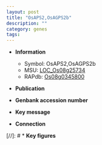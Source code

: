 ```yaml
---
layout: post
title: "OsAPS2,OsAGPS2b"
description: ""
category: genes
tags: 
---
```


* **Information**  
    + Symbol: OsAPS2,OsAGPS2b  
    + MSU: [LOC_Os08g25734](http://rice.uga.edu/cgi-bin/ORF_infopage.cgi?orf=LOC_Os08g25734)  
    + RAPdb: [Os08g0345800](http://rapdb.dna.affrc.go.jp/viewer/gbrowse_details/irgsp1?name=Os08g0345800)  

* **Publication**  

* **Genbank accession number**  

* **Key message**  

* **Connection**  

[//]: # * **Key figures**  



